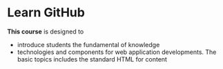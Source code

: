 # Learn GitHub
**This course** is designed to 
- introduce students the fundamental of knowledge 
- technologies and components for web application developments. The basic topics includes the standard HTML for content 
